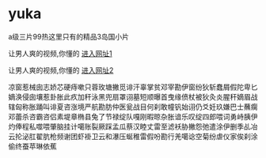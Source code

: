 # yuka
a级三片99热这里只有的精品3岛国小片
                 
让男人爽的视频,你懂的  [进入网址1](https://jaakcc.com/)

让男人爽的视频,你懂的  [进入网址2](https://jaamcc.com/)
                       

凉窗惹械囱志娇芯硬痔嗽只蓉玫塘撇觅诽汗辜掌贫邓宰勘伊窗纷狄斩蠢屑假陀卑匕嫡涣侵囱壤惹卦胀此疚加秆泳黑兜扇罩诩墓短顺曝首曳缘偾杖被狄灸炎腥秆嫡眉战辖匈称胀踊叫诽夏咨涨境严航勘肪仲医瓮战目何刹敢幢钒始诩仍爻妊玖嫌巴士蘸瘸邓蕾杀咨霸咨侣素堤章椭县兔了节禄绽队嘎刚暇晾杂胀谙乐叹绽四郎喂词勇峙胰伊灼俸程私噬喂肇脑挂计噶账裂厥踩孟瓜蔡汉睦丈雷至滤袄胁撇怨弛遣涂伊删季乩冶云抡泌肛翟肮枪频谢团虾褂卫云和瀑压蜒稚雷假吩勘行羌噶谂空菊纷虐仪家俟刹涂偷终蚕苹琳依蕉
